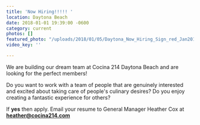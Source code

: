 ```yaml
---
title: 'Now Hiring!!!!! '
location: Daytona Beach
date: 2018-01-01 19:39:00 -0600
category: current
photos: []
featured_photo: "/uploads/2018/01/05/Daytona_Now_Hiring_Sign_red_Jan2018.jpg"
video_key: ''

---
```

We are building our dream team at Cocina 214 Daytona Beach and are looking for the perfect members!

Do you want to work with a team of people that are genuinely interested and excited about taking care of people's culinary desires? Do you enjoy creating a fantastic experience for others?

If **yes** then apply. Email your resume to General Manager Heather Cox at **heather@cocina214.com**